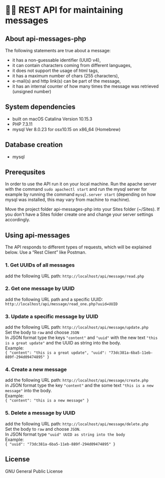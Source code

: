# 👩‍💻 REST API for maintaining messages

## About api-messages-php
The following statements are true about a message:
* it has a non-guessable identifier (UUID v4),
* it can contain characters coming from different languages,
* it does not support the usage of html tags,
* it has a maximum number of chars (255 characters),
* e-mail(s) and http link(s) can be part of the message,
* it has an internal counter of how many times the message was
retrieved (unsigned number)

## System dependencies
* built on macOS Catalina Version 10.15.3
* PHP 7.3.11
* mysql Ver 8.0.23 for osx10.15 on x86_64 (Homebrew)

## Database creation
* mysql

## Prerequsites
In order to use the API run it on your local machine. Run the apache server with the command `sudo apachectl start` and run the mysql server for example by running the command `mysql.server start` (depending on how mysql was installed, this may vary from machine to machine).

Move the project folder api-messages-php into your Sites folder (~/Sites). If you don't have a Sites folder create one and change your server settings accordingly.

## Using api-messages
The API responds to different types of requests, which will be explained below.
Use a “Rest Client” like Postman.

### 1. Get UUIDs of all messages
add the following URL path: `http://localhost/api/message/read.php`<br> 
### 2. Get one message by UUID
add the following URL path and a specific UUID: `http://localhost/api/message/read_one.php?uuid=UUID`<br>
### 3. Update a specific message by UUID
add the following URL path: `http://localhost/api/message/update.php`<br> 
Set the body to `raw` and choose `JSON`\
In JSON format type the keys `"content"` and `"uuid"` with the new text `"this is a great update"` and the UUID as string into the body.<br>
Example:<br>
`{ "content": "this is a great update",
   "uuid": "73dc381a-6ba5-11eb-889f-294d09474895"
 }`
### 4. Create a new message
add the following URL path: `http://localhost/api/message/create.php`<br>
in JSON format type the key `"content"` and the some text `"this is a new message"` into the body.<br>
Example:<br>
`{ "content": "this is a new message" }`
### 5. Delete a message by UUID
add the following URL path: `http://localhost/api/message/delete.php`<br> 
Set the body to `raw` and choose `JSON`.<br>
In JSON format type `"uuid" UUID as string into the body`<br>
Example:<br>
`{
   "uuid": "73dc381a-6ba5-11eb-889f-294d09474895"
 }`

## License
GNU General Public License

